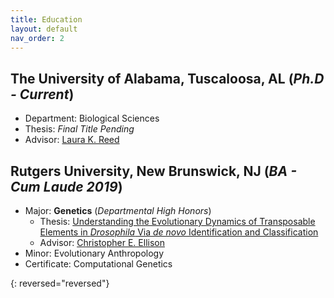 ```yaml
---
title: Education
layout: default
nav_order: 2
---
```



## **The University of Alabama**, Tuscaloosa, AL (_Ph.D - Current_)

- Department: Biological Sciences
- Thesis: _Final Title Pending_
- Advisor: [Laura K. Reed](https://flygxe.ua.edu)


## **Rutgers University**, New Brunswick, NJ (_BA - Cum Laude 2019_)

- Major: **Genetics** (_Departmental High Honors_)
	- Thesis: [Understanding the Evolutionary Dynamics of Transposable Elements in _Drosophila_ Via _de novo_ Identification and Classification](/assets/pdfs/pubs/rutgers2019_thesis-rele.pdf)
	- Advisor: [Christopher E. Ellison](https://ellisonlab.website)
- Minor: Evolutionary Anthropology
- Certificate: Computational Genetics

{: reversed="reversed"}
